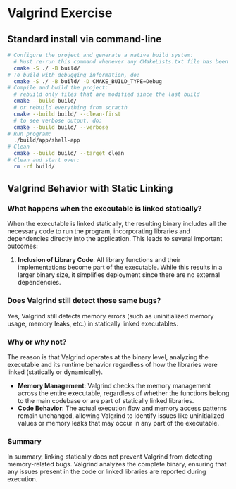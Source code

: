 # Valgrind Exercise

## Standard install via command-line
```bash
# Configure the project and generate a native build system:
  # Must re-run this command whenever any CMakeLists.txt file has been changed.
  cmake -S ./ -B build/
# To build with debugging information, do:
  cmake -S ./ -B build/ -D CMAKE_BUILD_TYPE=Debug
# Compile and build the project:
  # rebuild only files that are modified since the last build
  cmake --build build/
  # or rebuild everything from scracth
  cmake --build build/ --clean-first
  # to see verbose output, do:
  cmake --build build/ --verbose
# Run program:
  ./build/app/shell-app
# Clean
  cmake --build build/ --target clean
# Clean and start over:
  rm -rf build/
```

## Valgrind Behavior with Static Linking

### What happens when the executable is linked statically?

When the executable is linked statically, the resulting binary includes all the necessary code to run the program, incorporating libraries and dependencies directly into the application. This leads to several important outcomes:

1. **Inclusion of Library Code**: All library functions and their implementations become part of the executable. While this results in a larger binary size, it simplifies deployment since there are no external dependencies.

### Does Valgrind still detect those same bugs?

Yes, Valgrind still detects memory errors (such as uninitialized memory usage, memory leaks, etc.) in statically linked executables. 

### Why or why not?

The reason is that Valgrind operates at the binary level, analyzing the executable and its runtime behavior regardless of how the libraries were linked (statically or dynamically). 

- **Memory Management**: Valgrind checks the memory management across the entire executable, regardless of whether the functions belong to the main codebase or are part of statically linked libraries.
- **Code Behavior**: The actual execution flow and memory access patterns remain unchanged, allowing Valgrind to identify issues like uninitialized values or memory leaks that may occur in any part of the executable.

### Summary

In summary, linking statically does not prevent Valgrind from detecting memory-related bugs. Valgrind analyzes the complete binary, ensuring that any issues present in the code or linked libraries are reported during execution.

